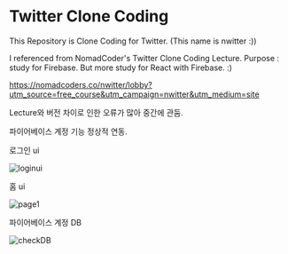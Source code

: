 # Twitter Clone Coding
This Repository is Clone Coding for Twitter. (This name is nwitter :))

I referenced from NomadCoder's Twitter Clone Coding Lecture.
Purpose : study for Firebase. But more study for React with Firebase. :)

https://nomadcoders.co/nwitter/lobby?utm_source=free_course&utm_campaign=nwitter&utm_medium=site

Lecture와 버전 차이로 인한 오류가 많아 중간에 관둠.

파이어베이스 계정 기능 정상적 연동.

로그인 ui

![loginui](https://github.com/KRSuchan/nwitter/assets/49422581/4e6aba6c-1f46-4cf5-916b-a152cd5a7fd0)

홈 ui 

![page1](https://github.com/KRSuchan/nwitter/assets/49422581/bba014ce-9b8b-47c0-a718-97adb3b1da14)

파이어베이스 계정 DB

![checkDB](https://github.com/KRSuchan/nwitter/assets/49422581/59683e16-b1a5-44d6-9196-36446f3ca7bc)
